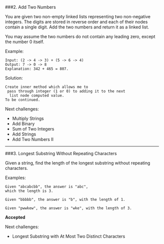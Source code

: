 ###2. Add Two Numbers

You are given two non-empty linked lists representing two non-negative integers. The digits are stored in reverse order and each of their nodes contain a single digit. Add the two numbers and return it as a linked list.

You may assume the two numbers do not contain any leading zero, except the number 0 itself.

Example:

    Input: (2 -> 4 -> 3) + (5 -> 6 -> 4)
    Output: 7 -> 0 -> 8
    Explanation: 342 + 465 = 807.
    
Solution:
    
    Create inner method which allows me to
     pass through integer (1 or 0) to adding it to the next
      list node computed value.
    To be continued.
    
Next challenges:
 - Multiply Strings
 - Add Binary
 - Sum of Two Integers
 - Add Strings
 - Add Two Numbers II
 
---
###3. Longest Substring Without Repeating Characters

Given a string, find the length of the longest substring without repeating characters.

Examples:

    Given "abcabcbb", the answer is "abc", 
    which the length is 3.
    
    Given "bbbbb", the answer is "b", with the length of 1.
    
    Given "pwwkew", the answer is "wke", with the length of 3.
    
**Accepted**

Next challenges: 
 - Longest Substring with At Most Two Distinct Characters